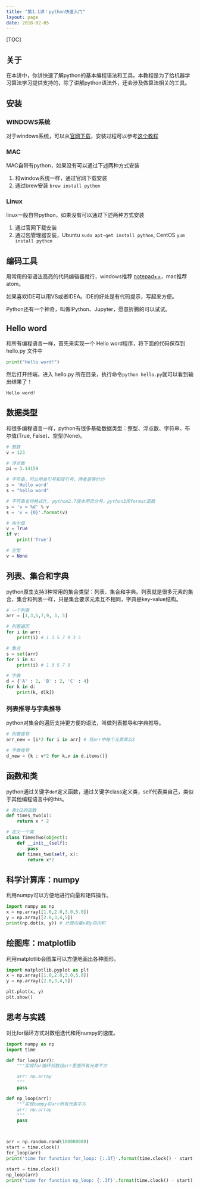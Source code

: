 ```yaml
---
title: "第1.1讲：python快速入门"
layout: page
date: 2018-02-05
---
```

[TOC]

## 关于
在本讲中，你讲快速了解python的基本编程语法和工具。本教程是为了给机器学习算法学习提供支持的，除了讲解python语法外，还会涉及做算法相关的工具。

## 安装
### WINDOWS系统
对于windows系统，可以从[官网下载](https://www.python.org/downloads/)，安装过程可以参考[这个教程](https://www.liaoxuefeng.com/wiki/0014316089557264a6b348958f449949df42a6d3a2e542c000/0014316090478912dab2a3a9e8f4ed49d28854b292f85bb000)

### MAC
MAC自带有python，如果没有可以通过下述两种方式安装

1. 和window系统一样，通过官网下载安装
2. 通过brew安装 `brew install python`

### Linux
linux一般自带python，如果没有可以通过下述两种方式安装

1. 通过官网下载安装
2. 通过包管理器安装，Ubuntu `sudo apt-get install python`, CentOS `yum install python`

## 编码工具
用常用的带语法高亮的代码编辑器就行，windows推荐 [notepad++]()，mac推荐 atom。

如果喜欢IDE可以用VS或者IDEA。IDE的好处是有代码提示，写起来方便。

Python还有一个神奇，叫做IPython、Jupyter，愿意折腾的可以试试。

## Hello word
和所有编程语言一样，首先来实现一个 Hello word程序，将下面的代码保存到 hello.py 文件中

```python
print("Hello word!")
```

然后打开终端，进入 hello.py 所在目录，执行命令`python hello.py`就可以看到输出结果了！

    Hello word!

## 数据类型
和很多编程语言一样，python有很多基础数据类型：整型、浮点数、字符串、布尔值(True, False)、空型(None)。

```python
# 整数
v = 123

# 浮点数
pi = 3.14159

# 字符串，可以用单引号和双引号，两者是等价的
s = 'Hello word'
s = "hello word"

# 字符串支持格式化, python2.7版本用百分号，python3用format函数
s = 'v = %d' % v
s = 'v = {0}'.format(v)

# 布尔值
v = True
if v:
    print('True')

# 空型
v = None
```

## 列表、集合和字典
python原生支持3种常用的集合类型：列表、集合和字典。列表就是很多元素的集合，集合和列表一样，只是集合要求元素互不相同，字典是key-value结构。

```python
# 一个列表
arr = [1,3,5,7,9, 3, 5]

# 列表遍历
for i in arr:
    print(i) # 1 3 5 7 9 3 5

# 集合
s = set(arr)
for i in s:
    print(i) # 1 3 5 7 9

# 字典
d = {'A' : 1, 'B' : 2, 'C' : 4}
for k in d:
    print(k, d[k])

```

### 列表推导与字典推导
python对集合的遍历支持更方便的语法，叫做列表推导和字典推导。

```python
# 列表推导
arr_new = [i*2 for i in arr] # 将arr中每个元素乘以2

# 字典推导
d_new = {k : v*2 for k,v in d.items()}
```


## 函数和类
python通过关键字`def`定义函数，通过关键字class定义类，self代表类自己，类似于其他编程语言中的this。

```python
# 乘以2的函数
def times_two(x):
    return x * 2

# 定义一个类
class TimesTwo(object):
    def __init__(self):
        pass
    def times_two(self, x):
        return x*2
```

## 科学计算库：numpy
利用numpy可以方便地进行向量和矩阵操作。

```python
import numpy as np
x = np.array([1.0,2.0,3.0,5.0])
y = np.array([2.0,3,4,5])
print(np.dot(x, y)) # 计算向量x和y的内积
```

## 绘图库：matplotlib
利用matplotlib会图库可以方便地画出各种图形。

```python
import matplotlib.pyplot as plt
x = np.array([1.0,2.0,3.0,5.0])
y = np.array([2.0,3,4,5])

plt.plot(x, y)
plt.show()
```


## 思考与实践
对比for循环方式对数组迭代和用numpy的速度。

```python
import numpy as np
import time

def for_loop(arr):
    """实现for循环将数组arr里面所有元素平方

    arr: np.array
    """
    pass

def np_loop(arr):
    """实现numpy将arr所有元素平方
    arr: np.array
    """
    pass



arr = np.random.rand(100000000)
start = time.clock()
for_loop(arr)
print('time for function for_loop: {:.3f}'.format(time.clock() - start))

start = time.clock()
np_loop(arr)
print('time for function np_loop: {:.3f}'.format(time.clock() - start))
```
